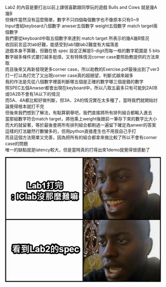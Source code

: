 Lab2 的內容是要打出以前上課很喜歡跟同學玩的遊戲 Bulls and Cows 就是幾A幾B  
但條件當然沒有這麼簡單，數字不只四個每個數字也不像原本只有0~9  
Input會給keyboard八個數字 anwser五個數字 weight五個數字 match target兩個數字  
我們要從keyboard中取五個數字來達到 match target 所表示的幾A幾B情況  
收回前言這次lab好難，能感受到lab1跟lab2難度有大幅落差  
遊戲本身不算難，但難在依 spec 設定正解是5-digit而每一格的數字範圍是 5 bits  
數字越多條件式要打越多挺煩，又有特殊情況corner case要照助教提供的方法來取   
而且後來又再新發現更多corner case，所以助教的Exercise.pdf最後出到了ver3  
打一打以為打完了又出現corner case真的超絕望，判斷式越來越多  
我的作法是先從八個數字裡面判斷哪五個是正確的數字哪三個是錯的數字  
照SPEC五個Anwser都會出現在keyboard中，所以八取五最多只有可能到2A0B或0A2B不會有1A以下的情況  
而5A、4A都比較好做判斷，但3A、2A的情況實在太多種了，當時我們就開始討論覺得根本就打不完  
但後來我們想到了解法，有點算窮舉吧，我們直接將所有排列組合都輸入進去  
當那組數字符合match target，將他乘上weight後跟前一筆存下來的數字比大小  
而大的就留著，等於最後會將所有排列組合都刷過一遍留下確定為anwer的答案  
這樣的打法雖然行數蠻多的，但用python直接產生也不用我自己手打  
而且這個方法簡單又完善，因為把所有的組合都拿來做比較了所以不會有corner case的問題  
唯一的缺點就是latency較大，但是當時真的打得出來1demo就覺得很感動了  

![image](https://github.com/GlenChenPo/Pictures/blob/main/Lab02.png)
